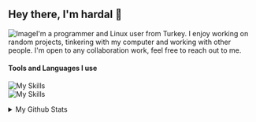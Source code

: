 <h2>Hey there, I'm hardal 👋</h2>

<div style="float: left;">
        <img src="https://media.tenor.com/images/ccb959edb41a02737755b2209ef7d97a/tenor.gif" alt="Image">
    </div>

I'm a programmer and Linux user from Turkey. I enjoy working on random projects, tinkering with my computer and working with other people. I'm open to any collaboration work, feel free to reach out to me.

<h4>Tools and Languages I use</h4>

![My Skills](https://skillicons.dev/icons?i=c,cpp,css,html,js,lua,dart)  
![My Skills](https://skillicons.dev/icons?i=git,linux,bash,cmake,neovim,mysql,flutter) 

  <details>
  <summary>My Github Stats</summary>
  
  <a href="#">
  
  ![Top Langs](http://readme-stats-lyart-one.vercel.app/api/top-langs/?username=hardal7&layout=compact&theme=blueberry&count_private=true&hide_border=false)
  </a>
</details>
